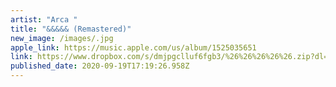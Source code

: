 ```yaml
---
artist: "Arca "
title: "&&&&& (Remastered)"
new_image: /images/.jpg
apple_link: https://music.apple.com/us/album/1525035651
link: https://www.dropbox.com/s/dmjpgclluf6fgb3/%26%26%26%26%26.zip?dl=1
published_date: 2020-09-19T17:19:26.958Z
---
```

